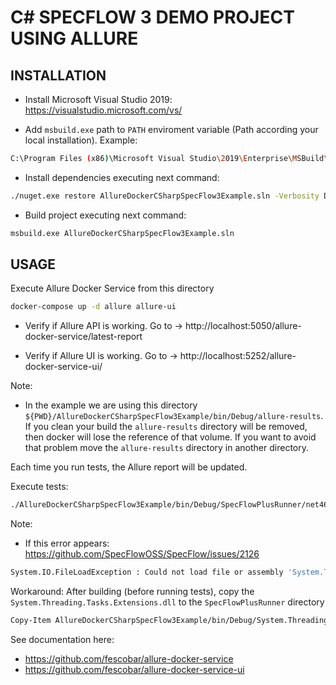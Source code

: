 # C# SPECFLOW 3 DEMO PROJECT USING ALLURE

## INSTALLATION
- Install Microsoft Visual Studio 2019: https://visualstudio.microsoft.com/vs/

- Add `msbuild.exe` path to `PATH` enviroment variable (Path according your local installation).
Example:
```sh
C:\Program Files (x86)\Microsoft Visual Studio\2019\Enterprise\MSBuild\Current\Bin
```

- Install dependencies executing next command:
```sh
./nuget.exe restore AllureDockerCSharpSpecFlow3Example.sln -Verbosity Detailed -NonInteractive
 ```

- Build project executing next command:
```sh
msbuild.exe AllureDockerCSharpSpecFlow3Example.sln
 ```

## USAGE
Execute Allure Docker Service from this directory
```sh
docker-compose up -d allure allure-ui
```

- Verify if Allure API is working. Go to -> http://localhost:5050/allure-docker-service/latest-report

- Verify if Allure UI is working. Go to -> http://localhost:5252/allure-docker-service-ui/

Note:
- In the example we are using this directory `${PWD}/AllureDockerCSharpSpecFlow3Example/bin/Debug/allure-results`. If you clean your build the `allure-results` directory will be removed, then docker will lose the reference of that volume. If you want to avoid that problem move the `allure-results` directory in another directory.


Each time you run tests, the Allure report will be updated.

Execute tests:
```sh
./AllureDockerCSharpSpecFlow3Example/bin/Debug/SpecFlowPlusRunner/net461/SpecRun.exe run default.srprofile --baseFolder ./AllureDockerCSharpSpecFlow3Example/bin/Debug --filter "@allure"
 ```

 Note:
 - If this error appears:
 https://github.com/SpecFlowOSS/SpecFlow/issues/2126
```sh
System.IO.FileLoadException : Could not load file or assembly 'System.Threading.Tasks.Extensions
```
Workaround: After building (before running tests), copy the `System.Threading.Tasks.Extensions.dll` to the `SpecFlowPlusRunner` directory
 ```sh
 Copy-Item AllureDockerCSharpSpecFlow3Example/bin/Debug/System.Threading.Tasks.Extensions.dll  -Destination  .\AllureDockerCSharpSpecFlow3Example\bin\Debug\SpecFlowPlusRunner\net461\
```

See documentation here:
- https://github.com/fescobar/allure-docker-service
- https://github.com/fescobar/allure-docker-service-ui
